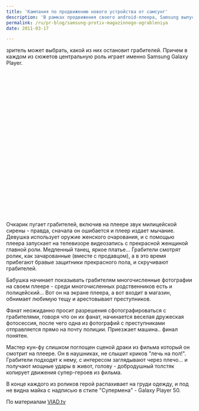 ```yaml
---
title: 'Кампания по продвижению нового устройства от самсунг'
description: 'В рамках продвижения своего android-плеера, Samsung выпустило смешное интерактивное видео с магазинным ограблением. В магазине, кроме продавца - пять покупателей (очкарик, девушка, бабуля, фанат и мастер кун-фу), и зритель может выбрать, какой из них остановит грабителей.'
permalink: /ru/pr-blog/samsung-protiv-magazinnogo-ogrableniya
date: 2011-03-17

---
```


зритель может выбрать, какой из них остановит грабителей. Причем в каждом из сюжетов центральную роль играет именно Samsung Galaxy Player.

<object width="640" height="390"><param name="movie" value="http://www.youtube.com/v/XS39NmzXVw0?fs=1&amp;hl=ru_RU&amp;rel=0"></param><param name="allowFullScreen" value="true"></param><param name="allowscriptaccess" value="always"></param><embed src="http://www.youtube.com/v/XS39NmzXVw0?fs=1&amp;hl=ru_RU&amp;rel=0" type="application/x-shockwave-flash" allowscriptaccess="always" allowfullscreen="true" width="640" height="390"></embed></object>

Очкарик пугает грабителей, включив на плеере звук милицейской сирены - правда, сначала он ошибается и плеер издает мычание. Девушка использует оружие женского очарования, и с помощью плеера запускает на телевизоре видеозапись с прекрасной женщиной  главной роли. Медленный танец, яркое платье... Грабители смотрят ролик, как зачарованные (вместе с продавцом), а в это время прибегают бравые защитники прекрасного пола, и скручивают грабителей.

Бабушка начинает показывать грабителям многочисленные фотографии на своем плеере - среди многочисленных родственников есть и полицейский... Вот он на экране плеера, а вот входит в магазин, обнимает любимую тещу и арестовывает преступников.

Фанат неожиданно просит разрешения сфотографироваться с грабителями, говоря что он их фанат, начинается веселая дружеская фотосессия, после чего одна из фотографий с преступниками отправляется прямо на почту полиции. Приезжает машина.. финал понятен.

Мастер кун-фу слишком поглощен сценой драки из фильма который он смотрит на плеере. Он в наушниках, не слышит криков "лечь на пол!". Грабители подходят к нему, с интересом заглядывают через плечо... и получают мощные удары в живот, голову - добродушный толстяк копирует движения супер-героев из фильма.

В конце каждого из роликов герой распахивает на груди одежду, и под не видна майка с надписью в стиле "Супермена" - Galaxy Player 50.

По материалам <a href="http://viad.tv/video-9511/samsung-galaxy-player-50-interactive-story-of-robbery/">VIAD.tv</a>

